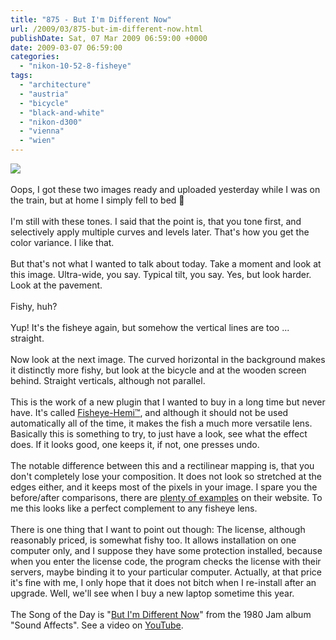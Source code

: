 ```yaml
---
title: "875 - But I'm Different Now"
url: /2009/03/875-but-im-different-now.html
publishDate: Sat, 07 Mar 2009 06:59:00 +0000
date: 2009-03-07 06:59:00
categories: 
  - "nikon-10-52-8-fisheye"
tags: 
  - "architecture"
  - "austria"
  - "bicycle"
  - "black-and-white"
  - "nikon-d300"
  - "vienna"
  - "wien"
---
```

<a href="https://d25zfm9zpd7gm5.cloudfront.net/1200x1200/2009/20090306_082555_ps.jpg" target="_blank"><img src="https://d25zfm9zpd7gm5.cloudfront.net/0600x0600/2009/20090306_082555_ps.jpg"/></a><br/><br/>Oops, I got these two images ready and uploaded yesterday while I was on the train, but at home I simply fell to bed 🙂<br/><br/>I'm still with these tones. I said that the point is, that you tone first, and selectively apply multiple curves and levels later. That's how you get the color variance. I like that.<br/><br/>But that's not what I wanted to talk about today. Take a moment and look at this image. Ultra-wide, you say. Typical tilt, you say. Yes, but look harder. Look at the pavement.<br/><br/>Fishy, huh?<br/><br/>Yup! It's the fisheye again, but somehow the vertical lines are too ... straight.<br/><br/><a href="https://d25zfm9zpd7gm5.cloudfront.net/1200x1200/2009/20090306_083346_ps.jpg" target="_blank"><img alt="" border="0" src="https://d25zfm9zpd7gm5.cloudfront.net/0150x0150/2009/20090306_083346_ps.jpg" style="margin: 0pt 10px 0pt 0px; float: left;"/></a> Now look at the next image. The curved horizontal in the background makes it distinctly more fishy, but look at the bicycle and at the wooden screen behind. Straight verticals, although not parallel.<br/><br/>This is the work of a new plugin that I wanted to buy in a long time but never have. It's called <a href="http://www.imagetrendsinc.com/products/prodpage_hemi.asp" target="_blank">Fisheye-Hemi™</a>, and although it should not be used automatically all of the time, it makes the fish a much more versatile lens. Basically this is something to try, to just have a look, see what the effect does. If it looks good, one keeps it, if not, one presses undo.<br/><br/>The notable difference between this and a rectilinear mapping is, that you don't completely lose your composition. It does not look so stretched at the edges either, and it keeps most of the pixels in your image. I spare you the before/after comparisons, there are <a href="http://www.imagetrendsinc.com/products/specpage_hemi.asp" target="_blank">plenty of examples</a> on their website. To me this looks like a perfect complement to any fisheye lens.<br/><br/> There is one thing that I want to point out though: The license, although reasonably priced, is somewhat fishy too. It allows installation on one computer only, and I suppose they have some protection installed, because when you enter the license code, the program checks the license with their servers, maybe binding it to your particular computer. Actually, at that price it's fine with me, I only hope that it does not bitch when I re-install after an upgrade. Well, we'll see when I buy a new laptop sometime this year.<br/><br/>The Song of the Day is "<a href="http://www.lyricsmode.com/lyrics/j/jam/but_im_different_now.html" target="_blank">But I'm Different Now</a>" from the 1980 Jam album "Sound Affects". See a video on <a href="http://www.youtube.com/watch?v=LpArGYWcdJg" target="_blank">YouTube</a>.
